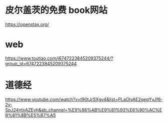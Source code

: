 # 皮尔盖茨的免费 book网站
https://openstax.org/

# web
https://www.toutiao.com/i6747223845209375244/?group_id=6747223845209375244

# 道德经
https://www.youtube.com/watch?v=t90tJrSXgv4&list=PLaOIvAE2qeqYvJf6-2y-SpJ24ntxAZEvh&ab_channel=%E9%86%AB%E9%81%93%E6%90%AC%E9%81%8B%E5%B7%A5
